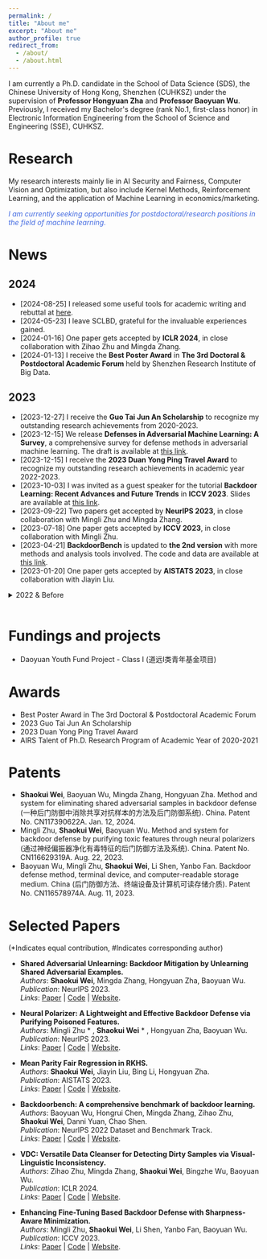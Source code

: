 ```yaml
---
permalink: /
title: "About me"
excerpt: "About me"
author_profile: true
redirect_from: 
  - /about/
  - /about.html
---
```


I am currently a Ph.D. candidate in the School of Data Science (SDS), the Chinese University of Hong Kong, Shenzhen (CUHKSZ) under the supervision of **Professor Hongyuan Zha** and **Professor Baoyuan Wu**. Previously, I received my Bachelor's degree (rank No.1, first-class honor) in Electronic Information Engineering from the School of Science and Engineering (SSE), CUHKSZ. 


Research
======
My research interests mainly lie in AI Security and Fairness, Computer Vision and Optimization, but also include Kernel Methods, Reinforcement Learning, and the application of Machine Learning in economics/marketing.

<span style="color:#4169E1;">
<em>
I am currently seeking opportunities for postdoctoral/research positions in the field of machine learning.
</em>
</span>

News
======
## 2024
* [2024-08-25] I released some useful tools for academic writing and rebuttal at [here](https://shawkui.github.io/tools/).
* [2024-05-23] I leave SCLBD, grateful for the invaluable experiences gained.
* [2024-01-16] One paper gets accepted by **ICLR 2024**, in close collaboration with Zihao Zhu and Mingda Zhang.
* [2024-01-13] I receive the **Best Poster Award** in **The 3rd Doctoral & Postdoctoral Academic Forum** held by Shenzhen Research Institute of Big Data.


## 2023
* [2023-12-27] I receive the **Guo Tai Jun An Scholarship** to recognize my outstanding research achievements from 2020-2023. 
* [2023-12-15] We release **Defenses in Adversarial Machine Learning: A Survey**, a comprehensive survey for defense methods in adversarial machine learning. The draft is available at [this link](https://arxiv.org/abs/2312.08890).
* [2023-12-15] I receive the **2023 Duan Yong Ping Travel Award** to recognize my outstanding research achievements in academic year 2022-2023. 
* [2023-10-03] I was invited as a guest speaker for the tutorial **Backdoor Learning: Recent Advances and Future Trends** in **ICCV 2023**. Slides are available at [this link](https://backdoor-learning-tutorial.github.io/).
* [2023-09-22] Two papers get accepted by **NeurIPS 2023**, in close collaboration with Mingli Zhu and Mingda Zhang.
* [2023-07-18] One paper gets accepted by **ICCV 2023**, in close collaboration with Mingli Zhu.
* [2023-04-21] **BackdoorBench** is updated to **the 2nd version** with more methods and analysis tools involved. The code and data are available at [this link](https://github.com/SCLBD/BackdoorBench/tree/main).
* [2023-01-20] One paper gets accepted by **AISTATS 2023**, in close collaboration with Jiayin Liu.


<details>
    <summary>2022 & Before</summary>
    <ul>
      <li>
       [2022-09-19] One paper gets accepted by <strong>NeurIPS 2022 Datasets and Benchmarks Track</strong>, in close collaboration with our team in SCLBD.
      </li>
      <li>
      [2022-06-28] We release <strong>BackdoorBench</strong>: a comprehensive benchmark of backdoor attack and defense methods. The code and data are available at <a href="https://github.com/SCLBD/BackdoorBench/tree/v1">this link</a>.
      </li>
      <li>
       [2021-08-01] I join SCLBD to focus on AI Security research.
      </li>
    </ul>
</details>
<br>



Fundings and projects
======
* Daoyuan Youth Fund Project - Class I (道远I类青年基金项目)

  
Awards
======
* Best Poster Award in The 3rd Doctoral & Postdoctoral Academic Forum
* 2023 Guo Tai Jun An Scholarship
* 2023 Duan Yong Ping Travel Award
* AIRS Talent of Ph.D. Research Program of Academic Year of 2020-2021

Patents
======
* **Shaokui Wei**, Baoyuan Wu, Mingda Zhang, Hongyuan Zha. Method and system for eliminating shared adversarial samples in backdoor defense (一种后门防御中消除共享对抗样本的方法及后门防御系统). China. Patent No. CN117390622A. Jan. 12, 2024.
* Mingli Zhu, **Shaokui Wei**, Baoyuan Wu. Method and system for backdoor defense by purifying toxic features through neural polarizers (通过神经偏振器净化有毒特征的后门防御方法及系统). China. Patent No. CN116629319A. Aug. 22, 2023.
* Baoyuan Wu, Mingli Zhu, **Shaokui Wei**, Li Shen, Yanbo Fan. Backdoor defense method, terminal device, and computer-readable storage medium. China (后门防御方法、终端设备及计算机可读存储介质). Patent No. CN116578974A. Aug. 11, 2023.

Selected Papers 
======
(*Indicates equal contribution, #Indicates corresponding author)
* **Shared Adversarial Unlearning: Backdoor Mitigation by Unlearning Shared Adversarial Examples.**  
  *Authors*: **Shaokui Wei**, Mingda Zhang, Hongyuan Zha, Baoyuan Wu.  
  *Publication*: NeurIPS 2023.  
  *Links*: [Paper](https://proceedings.neurips.cc/paper_files/paper/2023/file/520425a5a4c2fb7f7fc345078b188201-Paper-Conference.pdf) | [Code](https://github.com/SCLBD/BackdoorBench/blob/main/defense/sau.py) | [Website](https://shawkui.github.io/publication/SAU).  
  
* **Neural Polarizer: A Lightweight and Effective Backdoor Defense via Purifying Poisoned Features.**  
  *Authors*: Mingli Zhu * , **Shaokui Wei** * , Hongyuan Zha, Baoyuan Wu.  
  *Publication*: NeurIPS 2023.  
  *Links*: [Paper](https://proceedings.neurips.cc/paper_files/paper/2023/file/03df5246cc78af497940338dd3eacbaa-Paper-Conference.pdf) | [Code](https://github.com/SCLBD/BackdoorBench/blob/main/defense/npd.py) | [Website](https://shawkui.github.io/publication/NPD).  

* **Mean Parity Fair Regression in RKHS.**  
  *Authors*: **Shaokui Wei**, Jiayin Liu, Bing Li, Hongyuan Zha.  
  *Publication*: AISTATS 2023.  
  *Links*: [Paper](https://proceedings.mlr.press/v206/wei23a/wei23a.pdf) | [Code](https://github.com/shawkui/MP_Fair_Regression) | [Website](https://shawkui.github.io/publication/MP_fair).

* **Backdoorbench: A comprehensive benchmark of backdoor learning.**  
  *Authors*: Baoyuan Wu, Hongrui Chen, Mingda Zhang, Zihao Zhu, **Shaokui Wei**, Danni Yuan, Chao Shen.  
  *Publication*: NeurIPS 2022 Dataset and Benchmark Track.  
  *Links*: [Paper](https://proceedings.neurips.cc/paper_files/paper/2022/file/4491ea1c91aa2b22c373e5f1dfce234f-Paper-Datasets_and_Benchmarks.pdf) | [Code](https://github.com/SCLBD/BackdoorBench) | [Website](https://backdoorbench.github.io/).  

* **VDC: Versatile Data Cleanser for Detecting Dirty Samples via Visual-Linguistic Inconsistency.**  
  *Authors*: Zihao Zhu, Mingda Zhang, **Shaokui Wei**, Bingzhe Wu, Baoyuan Wu.  
  *Publication*: ICLR 2024.  
  *Links*: [Paper](https://openreview.net/pdf?id=ygxTuVz9eU) | [Code](https://github.com/zihao-ai/vdc) | [Website](https://versatile-data-cleanser.github.io/).  
  
  
* **Enhancing Fine-Tuning Based Backdoor Defense with Sharpness-Aware Minimization.**  
  *Authors*: Mingli Zhu, **Shaokui Wei**, Li Shen, Yanbo Fan, Baoyuan Wu.  
  *Publication*: ICCV 2023.  
  *Links*: [Paper](http://openaccess.thecvf.com/content/ICCV2023/papers/Zhu_Enhancing_Fine-Tuning_Based_Backdoor_Defense_with_Sharpness-Aware_Minimization_ICCV_2023_paper.pdf) | [Code](https://github.com/SCLBD/BackdoorBench/blob/main/defense/ft-sam.py) | [Website](https://shawkui.github.io/publication/FT_SAM).  




